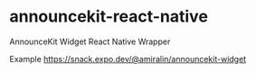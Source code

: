 # announcekit-react-native
AnnounceKit Widget React Native Wrapper


Example https://snack.expo.dev/@amiralin/announcekit-widget